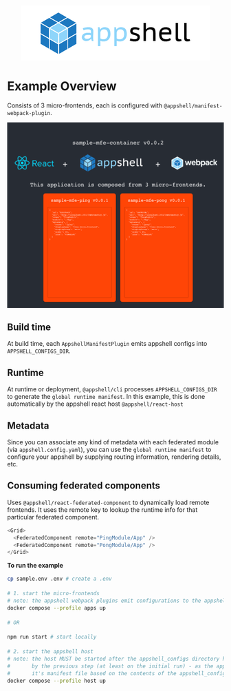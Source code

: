 <div align="center">
  <a href="https://github.com/navaris/appshell">
    <picture>
      <source media="(prefers-color-scheme: dark)" srcset="https://github.com/navaris/appshell/blob/main/assets/branding/appshell-logo-white_2x.png">
      <img alt="appshell" src="https://github.com/navaris/appshell/blob/main/assets/branding/appshell-logo_2x.png">
    </picture>
  </a>
</div>

# Example Overview

Consists of 3 micro-frontends, each is configured with `@appshell/manifest-webpack-plugin`.

![Screenshot](https://github.com/navaris/appshell/blob/main/assets/docs/appshell_react_host_screenshot.png 'Screenshot')

## Build time

At build time, each `AppshellManifestPlugin` emits appshell configs into `APPSHELL_CONFIGS_DIR`.

## Runtime

At runtime or deployment, `@appshell/cli` processes `APPSHELL_CONFIGS_DIR` to generate the `global runtime manifest`. In this example, this is done automatically by the appshell react host `@appshell/react-host`

## Metadata

Since you can associate any kind of metadata with each federated module (via `appshell.config.yaml`), you can use the `global runtime manifest` to configure your appshell by supplying routing information, rendering details, etc.

## Consuming federated components

Uses `@appshell/react-federated-component` to dynamically load remote frontends. It uses the remote key to lookup the runtime info for that particular federated component.

```typescript
<Grid>
  <FederatedComponent remote="PingModule/App" />
  <FederatedComponent remote="PongModule/App" />
</Grid>
```

**To run the example**

```bash
cp sample.env .env # create a .env

# 1. start the micro-frontends
# note: the appshell webpack plugins emit configurations to the appshell_configs directory.
docker compose --profile apps up

# OR

npm run start # start locally

# 2. start the appshell host
# note: the host MUST be started after the appshell_configs directory has been populated
#       by the previous step (at least on the initial run) - as the appshell host generates
#       it's manifest file based on the contents of the appshell_configs directory.
docker compose --profile host up
```
